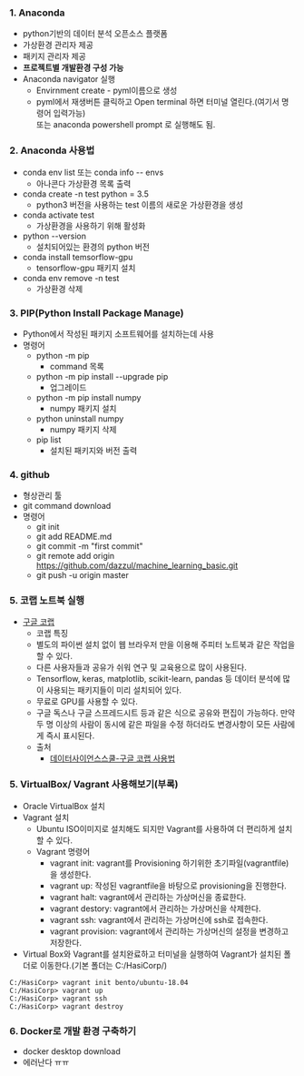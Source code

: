 ### 1. Anaconda
- python기반의 데이터 분석 오픈소스 플랫폼
- 가상환경 관리자 제공
- 패키지 관리자 제공
- **프로젝트별 개발환경 구성 가능**
- Anaconda navigator 실행
    + Envirnment create - pyml이름으로 생성
    + pyml에서 재생버튼 클릭하고 Open terminal 하면 터미널 열린다.(여기서 명령어 입력가능)  
      또는 anaconda powershell prompt 로 실행해도 됨.

### 2. Anaconda 사용법
- conda env list 또는 conda info -- envs
    + 아나콘다 가상환경 목록 출력
- conda create -n test python = 3.5
    + python3 버전을 사용하는 test 이름의 새로운 가상환경을 생성
- conda activate test
    + 가상환경을 사용하기 위해 활성화
- python --version
    + 설치되어있는 환경의 python 버전
- conda install temsorflow-gpu
    + tensorflow-gpu 패키지 설치
- conda env remove -n test
    + 가상환경 삭제

### 3. PIP(Python Install Package Manage)
- Python에서 작성된 패키지 소프트웨어를 설치하는데 사용
- 명령어
    + python -m pip
        * command 목록
    + python -m pip install --upgrade pip
        * 업그레이드
    + python -m pip install numpy
        * numpy 패키지 설치
    + python uninstall numpy
        + numpy 패키지 삭제
    + pip list
        * 설치된 패키지와 버전 출력

### 4. github
- 형상관리 툴
- git command download
- 명령어
    + git init
    + git add README.md
    + git commit -m "first commit"
    + git remote add origin https://github.com/dazzul/machine_learning_basic.git
    + git push -u origin master

### 5. 코랩 노트북 실행
- [구글 코랩](http://colab.research.google.com)
    - 코랩 특징
    + 별도의 파이썬 설치 없이 웹 브라우저 만을 이용해 주피터 노트북과 같은 작업을 할 수 있다.
    + 다른 사용자들과 공유가 쉬워 연구 및 교육용으로 많이 사용된다.
    + Tensorflow, keras, matplotlib, scikit-learn, pandas 등 데이터 분석에 많이 사용되는 패키지들이 미리 설치되어 있다.
    + 무료로 GPU를 사용할 수 있다.
    + 구글 독스나 구글 스프레드시트 등과 같은 식으로 공유와 편집이 가능하다. 만약 두 명 이상의 사람이 동시에 같은 파일을 수정 하더라도 변경사항이 모든 사람에게 즉시 표시된다.  
    + 출처
        * [데이터사이언스스쿨-구글 코랩 사용법](https://datascienceschool.net/view-notebook/338fe23b46464e9b9c4d4c8f8c7c7258/)

### 5. VirtualBox/ Vagrant 사용해보기(부록)
- Oracle VirtualBox 설치
- Vagrant 설치
    + Ubuntu ISO이미지로 설치해도 되지만 Vagrant를 사용하여 더 편리하게 설치할 수 있다.
    + Vagrant 명령어
        * vagrant init: vagrant를 Provisioning 하기위한 초기파일(vagrantfile)을 생성한다.
        * vagrant up: 작성된 vagrantfile을 바탕으로 provisioning을 진행한다.
        * vagrant halt: vagrant에서 관리하는 가상머신을 종료한다.
        * vagrant destory: vagrant에서 관리하는 가상머신을 삭제한다.
        * vagrant ssh: vagrant에서 관리하는 가상머신에 ssh로 접속한다.
        * vagrant provision: vagrant에서 관리하는 가상머신의 설정을 변경하고 저장한다.
- Virtual Box와 Vagrant를 설치완료하고 터미널을 실행하여 Vagrant가 설치된 폴더로 이동한다.(기본 폴더는 C:/HasiCorp/) 
```
C:/HasiCorp> vagrant init bento/ubuntu-18.04
C:/HasiCorp> vagrant up
C:/HasiCorp> vagrant ssh
C:/HasiCorp> vagrant destroy
```

### 6. Docker로 개발 환경 구축하기
- docker desktop download
- 에러난다 ㅠㅠ